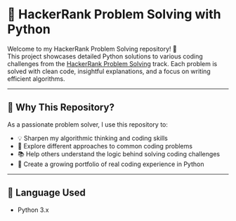 # 🧠 HackerRank Problem Solving with Python

Welcome to my HackerRank Problem Solving repository! 🚀  
This project showcases detailed Python solutions to various coding challenges from the [HackerRank Problem Solving](https://www.hackerrank.com/domains/algorithms) track. Each problem is solved with clean code, insightful explanations, and a focus on writing efficient algorithms.

---

## 📌 Why This Repository?

As a passionate problem solver, I use this repository to:
- 💡 Sharpen my algorithmic thinking and coding skills
- 🧪 Explore different approaches to common coding problems
- 📚 Help others understand the logic behind solving coding challenges
- 📁 Create a growing portfolio of real coding experience in Python

---

## 🐍 Language Used

- Python 3.x
